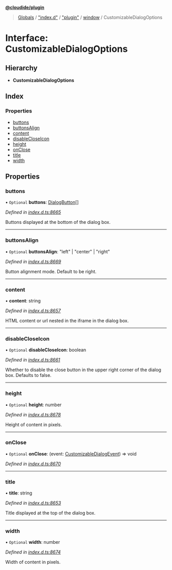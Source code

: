 **[@cloudide/plugin](../README.md)**

> [Globals](../README.md) / ["index.d"](../modules/_index_d_.md) / ["plugin"](../modules/_index_d_._plugin_.md) / [window](../modules/_index_d_._plugin_.window.md) / CustomizableDialogOptions

# Interface: CustomizableDialogOptions

## Hierarchy

* **CustomizableDialogOptions**

## Index

### Properties

* [buttons](_index_d_._plugin_.window.customizabledialogoptions.md#buttons)
* [buttonsAlign](_index_d_._plugin_.window.customizabledialogoptions.md#buttonsalign)
* [content](_index_d_._plugin_.window.customizabledialogoptions.md#content)
* [disableCloseIcon](_index_d_._plugin_.window.customizabledialogoptions.md#disablecloseicon)
* [height](_index_d_._plugin_.window.customizabledialogoptions.md#height)
* [onClose](_index_d_._plugin_.window.customizabledialogoptions.md#onclose)
* [title](_index_d_._plugin_.window.customizabledialogoptions.md#title)
* [width](_index_d_._plugin_.window.customizabledialogoptions.md#width)

## Properties

### buttons

• `Optional` **buttons**: [DialogButton](_index_d_._plugin_.window.dialogbutton.md)[]

*Defined in [index.d.ts:8665](https://github.com/shuyaqian/cloudide-plugin-api/blob/57a3a2a/index.d.ts#L8665)*

Buttons displayed at the bottom of the dialog box.

___

### buttonsAlign

• `Optional` **buttonsAlign**: \"left\" \| \"center\" \| \"right\"

*Defined in [index.d.ts:8669](https://github.com/shuyaqian/cloudide-plugin-api/blob/57a3a2a/index.d.ts#L8669)*

Button alignment mode. Default to be right.

___

### content

•  **content**: string

*Defined in [index.d.ts:8657](https://github.com/shuyaqian/cloudide-plugin-api/blob/57a3a2a/index.d.ts#L8657)*

HTML content or url nested in the iframe in the dialog box.

___

### disableCloseIcon

• `Optional` **disableCloseIcon**: boolean

*Defined in [index.d.ts:8661](https://github.com/shuyaqian/cloudide-plugin-api/blob/57a3a2a/index.d.ts#L8661)*

Whether to disable the close button in the upper right corner of the dialog box. Defaults to false.

___

### height

• `Optional` **height**: number

*Defined in [index.d.ts:8678](https://github.com/shuyaqian/cloudide-plugin-api/blob/57a3a2a/index.d.ts#L8678)*

Height of content in pixels.

___

### onClose

• `Optional` **onClose**: (event: [CustomizableDialogEvent](_index_d_._plugin_.window.customizabledialogevent.md)) => void

*Defined in [index.d.ts:8670](https://github.com/shuyaqian/cloudide-plugin-api/blob/57a3a2a/index.d.ts#L8670)*

___

### title

•  **title**: string

*Defined in [index.d.ts:8653](https://github.com/shuyaqian/cloudide-plugin-api/blob/57a3a2a/index.d.ts#L8653)*

Title displayed at the top of the dialog box.

___

### width

• `Optional` **width**: number

*Defined in [index.d.ts:8674](https://github.com/shuyaqian/cloudide-plugin-api/blob/57a3a2a/index.d.ts#L8674)*

Width of content in pixels.
